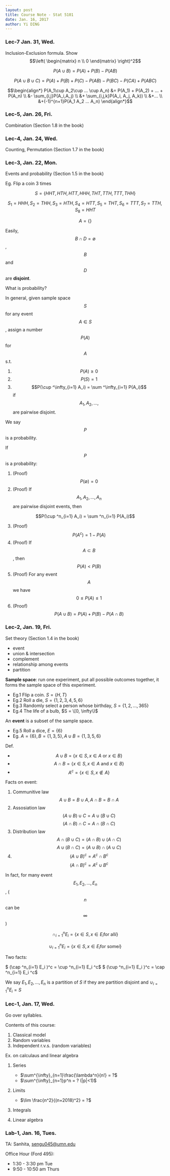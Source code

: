 ```yaml
--- 
layout: post
title: Course Note - Stat 5101
date: Jan. 16, 2017
author: Yi DING
---
```


[comment]: # (This is the course note for course Stat 5101)

### Lec-7 Jan. 31, Wed.
Inclusion-Exclusion formula.
Show
$$\left( \begin{matrix} n \\ 0 \end{matrix} \right)^2$$


$$P(A\cup B) = P(A) + P(B) - P(AB)$$

$$P(A\cup B \cup C) = P(A) + P(B) + P(C) - P(AB) - P(BC) - P(CA) + P(ABC)$$

$$\begin{align*}
    P(A_1\cup A_2\cup ... \cup A_n) &= P(A_1) + P(A_2) + ... + P(A_n) \\
                                    &- \sum_{i,j}P(A_i,A_j) \\
                                    &+ \sum_{i,j,k}P(A_i, A_j, A_k)) \\
                                    &+... \\
                                    &+(-1)^{n+1}P(A_1 A_2 ... A_n)
\end{align*}$$

### Lec-5, Jan. 26, Fri.
Combination (Section 1.8 in the book)

### Lec-4, Jan. 24, Wed.
Counting, Permutation (Section 1.7 in the book)

### Lec-3, Jan. 22, Mon.
Events and probability (Section 1.5 in the book)

Eg. Flip a coin 3 times

$$S = \{ HHT, HTH, HTT, HHH, THT, TTH, TTT, THH \}$$

$$S_1 = HHH, S_2 = THH, S_3 = HTH, S_4 = HTT, S_5 = THT, S_6 = TTT, S_7 = TTH, S_8 = HHT$$

$$A = \{ \}$$

Easily, $$B\cap D = \emptyset$$, $$B$$ and $$D$$ are **disjoint**.

What is probability?

In general, given sample space $$S$$ for any event $$A\in S$$, assign a number $$P(A)$$ for $$A$$ s.t.
1. $$P(A) \ge 0$$
2. $$P(S) = 1$$
3. $$P(\cup ^\infty_{i=1} A_i) = \sum ^\infty_{i=1} P(A_i)$$ if $$A_1, A_2,..., $$ are pairwise disjoint.

We say $$P$$ is a probability.

If $$P$$ is a probability:
1. (Proof) $$P(\emptyset) = 0$$ 
2. (Proof) If $$A_1, A_2, ..., A_n$$ are pairwise disjoint events, then

$$P(\cup ^n_{i=1} A_i) = \sum ^n_{i=1} P(A_i)$$

3. (Proof) $$P(A^c) = 1-P(A)$$
4. (Proof) If $$A \subset B$$, then $$P(A) < P(B)$$
5. (Proof) For any event $$A$$ we have $$0 \le P(A) \le 1$$
6. (Proof) $$P(A\cup B) = P(A) + P(B) - P(A\cap B)$$

### Lec-2, Jan. 19, Fri.
Set theory (Section 1.4 in the book)
* event
* union & intersection
* complement
* relationship among events
* partition

**Sample space**: run one experiment, put all possible outcomes together, it forms the sample space of this experiment.
* Eg.1 Flip a coin. $S = \{H, T\}$
* Eg.2 Roll a die, $S = \{1, 2, 3, 4, 5, 6\}$
* Eg.3 Randomly select a person whose birthday, $S = \{1, 2, ..., 365\}$
* Eg.4 The life of a bulb, $S = \[0, \infty\)$

An **event** is a subset of the sample space.
* Eg.5 Roll a dice, $E = \{6\}$
* Eg. $A = \{6\}, B = \{1, 3, 5\}, A\cup B = \{1, 3, 5, 6\}$

Def.
* $$A \cup B = \{ x \in S, x \in A \text{ or } x \in B \}$$
* $$A \cap B = \{ x \in S, x \in A \text{ and } x \in B \}$$
* $$A^c = \{ x \in S, x \notin A \}$$

Facts on event:
1. Communitive law
    $$A \cup B = B \cup A, A \cap B = B \cap A$$   
2. Assosiation law   
    $$(A \cup B ) \cup C = A \cup ( B \cup C )$$
    $$(A \cap B ) \cap C = A \cap ( B \cap C )$$
3. Distribution law
    $$A \cap ( B \cup C ) = (A \cap B ) \cup (A \cap C )$$
    $$A \cup ( B \cap C ) = (A \cup B ) \cap (A \cup C )$$
4.  $$(A \cup B )^c = A^c \cap B ^c$$
    $$(A \cap B )^c = A^c \cup B ^c$$
    
In fact, for many event $$E_1, E_2, ..., E_n$$, ($$n$$ can be $$\infty$$)

$$\cap ^n_{i=1} E_i = \{ x\in S, x\in E_i \text{for all} i\}$$

$$\cup ^n_{i=1} E_i = \{ x\in S, x\in E_i \text{for some} i\}$$

Two facts:

$ \(\cap ^n_{i=1} E_i \)^c = \cup ^n_{i=1} E_i ^c$
$ \(\cup ^n_{i=1} E_i \)^c = \cap ^n_{i=1} E_i ^c$

We say $E_1, E_2, ..., E_n$ is a partition of $S$ if they are partition disjoint and $\cup ^n_{i=1} E_i = S$


### Lec-1, Jan. 17, Wed.
Go over syllables.

Contents of this course:
1. Classical model
2. Random variables
3. Independent r.v.s. (random variables)

Ex. on calculaus and linear algebra

1. Series
    * $\sum^{\infty}_{n=1}\frac{\lambda^n}{n!} = ?$
    * $\sum^{\infty}_{n=1}p^n = ? (|p|<1)$
    
2. Limits
    * $\lim \frac{n^2}{(n+2018)^2} = ?$
    
3. Integrals

4. Linear algebra


### Lab-1, Jan. 16, Tues.
TA: Sanhita, sengu045@umn.edu

Office Hour (Ford 495):
* 1:30 - 3:30 pm Tue
* 9:50 - 10:50 am Thurs

